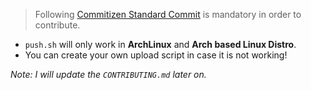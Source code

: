 > Following [Commitizen Standard Commit](https://commitizen-tools.github.io/commitizen/) is mandatory in order to contribute.
 - `push.sh` will only work in **ArchLinux** and **Arch based Linux Distro**.
 - You can create your own upload script in case it is not working!

*Note: I will update the `CONTRIBUTING.md` later on.*